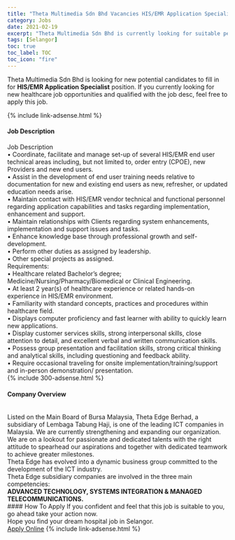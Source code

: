 ```yaml
---
title: "Theta Multimedia Sdn Bhd Vacancies HIS/EMR Application Specialist" 
category: Jobs 
date: 2021-02-19 
excerpt: "Theta Multimedia Sdn Bhd is currently looking for suitable person to fill in the HIS/EMR Application Specialist which positioned at Selangor" 
tags: [Selangor] 
toc: true 
toc_label: TOC 
toc_icon: "fire" 
--- 
```


<p>Theta Multimedia Sdn Bhd is looking for new potential candidates to fill in for <b>HIS/EMR Application Specialist</b> position. If you currently looking for new healthcare job opportunities and qualified with the job desc, feel free to apply this job.
</p>{% include link-adsense.html %} 
<div><div><h4>Job Description</h4></div><div><div><span><div><div><div>Job Description</div><div>&#8226; Coordinate, facilitate and manage set-up of several HIS/EMR end user technical areas including, but not limited to, order entry (CPOE), new Providers and new end users.<br>&#8226; Assist in the development of end user training needs relative to documentation for new and existing end users as new, refresher, or updated education needs arise.<br>&#8226; Maintain contact with HIS/EMR vendor technical and functional personnel regarding application capabilities and tasks regarding implementation, enhancement and support.<br>&#8226; Maintain relationships with Clients regarding system enhancements, implementation and support issues and tasks.<br>&#8226; Enhance knowledge base through professional growth and self-development.<br>&#8226; Perform other duties as assigned by leadership.<br>&#8226; Other special projects as assigned.</div></div><div>Requirements:<div>&#8226; Healthcare related Bachelor&#8217;s degree; Medicine/Nursing/Pharmacy/Biomedical or Clinical Engineering.</div><div>&#8226; At least 2 year(s) of healthcare experience or related hands-on experience in HIS/EMR environment.<br>&#8226; Familiarity with standard concepts, practices and procedures within healthcare field.<br>&#8226; Displays computer proficiency and fast learner with ability to quickly learn new applications.<br>&#8226; Display customer services skills, strong interpersonal skills, close attention to detail, and excellent verbal and written communication skills.<br>&#8226; Possess group presentation and facilitation skills, strong critical thinking and analytical skills, including questioning and feedback ability.<br>&#8226; Require occasional traveling for onsite implementation/training/support and in-person demonstration/ presentation.</div></div></div></span></div></div></div> 
{% include 300-adsense.html %} 
<div><div><h4>Company Overview</h4></div><div><div><span><div><div>
	&#160;
	<div>
		Listed on the Main Board of Bursa Malaysia, Theta Edge Berhad, a subsidiary of Lembaga Tabung Haji, is one of the leading ICT companies in Malaysia. We are currently strengthening and expanding our organization. We are on a lookout for passionate and dedicated talents with the right attitude to spearhead our aspirations and together with dedicated teamwork to achieve greater milestones.</div>
<div>
		Theta Edge has evolved into a dynamic business group committed to the development of the ICT industry.</div>
<div>
		Theta Edge subsidiary companies are involved in the three main competencies:</div>
<div>
<strong>ADVANCED TECHNOLOGY, SYSTEMS INTEGRATION &amp; MANAGED TELECOMMUNICATIONS. &#160;</strong></div>
</div></div></span></div></div></div> 
#### How To Apply 
If you confident and feel that this job is suitable to you, go ahead take your action now. <br/> 
Hope you find your dream hospital job in Selangor. <br/> 
<a href="https://www.jobstreet.com.my/en/job/his-emr-application-specialist-4486482?jobId=jobstreet-my-job-4486482" class="btn btn--warning" target="_blank" rel="nofollow noopenner">Apply Online</a> 
{% include link-adsense.html %} 